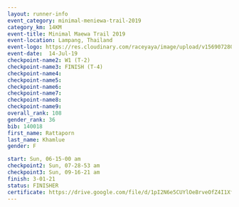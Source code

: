 ```yaml
---
layout: runner-info 
event_category: minimal-meniewa-trail-2019 
category_km: 14KM 
event-title: Minimal Maewa Trail 2019 
event-location: Lampang, Thailand 
event-logo: https://res.cloudinary.com/raceyaya/image/upload/v1569072805/logo/minimal-trail_ktnvsp.jpg 
event-date:  14-Jul-19 
checkpoint-name2: W1 (T-2) 
checkpoint-name3: FINISH (T-4) 
checkpoint-name4: 
checkpoint-name5: 
checkpoint-name6: 
checkpoint-name7: 
checkpoint-name8: 
checkpoint-name9: 
overall_rank: 108
gender_rank: 36
bib: 140018
first_name: Rattaporn
last_name: Khamlue
gender: F

start: Sun, 06-15-00 am
checkpoint2: Sun, 07-28-53 am
checkpoint3: Sun, 09-16-21 am
finish: 3-01-21
status: FINISHER
certificate: https://drive.google.com/file/d/1pI2N6e5CUYlOeBrveOfZ4I1XfAo_tBWz/view?usp=sharing
---
```

